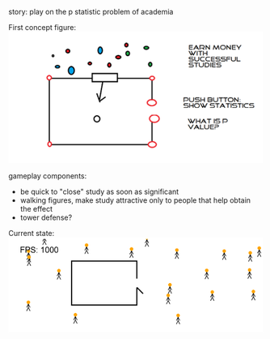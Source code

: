story:
play on the p statistic problem of academia

First concept figure:
![First concept figure](raw_concept_figure.png)

gameplay components:
- be quick to "close" study as soon as significant
- walking figures, make study attractive only to people that help obtain the effect
- tower defense?

Current state:
![current state](current_state.png)